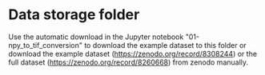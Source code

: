 # Data storage folder 

Use the automatic download in the Jupyter notebook "01-npy_to_tif_conversion" to download the example dataset to this folder or download the example dataset (https://zenodo.org/record/8308244) or the full dataset (https://zenodo.org/record/8260668) from zenodo manually.